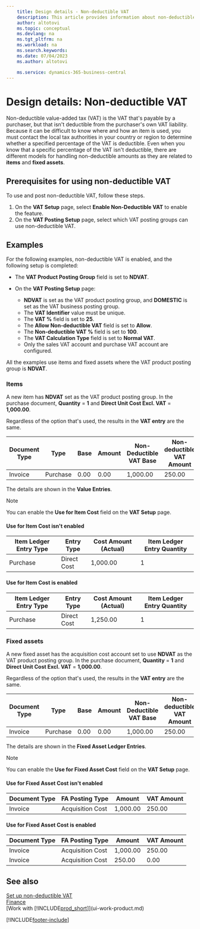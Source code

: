 ```yaml
---
    title: Design details - Non-deductible VAT
    description: This article provides information about non-deductible value-added tax (VAT) that's payable by a purchaser, but that isn't deductible from the purchaser's own VAT liability.
    author: altotovi
    ms.topic: conceptual
    ms.devlang: na
    ms.tgt_pltfrm: na
    ms.workload: na
    ms.search.keywords:
    ms.date: 07/04/2023
    ms.author: altotovi

    ms.service: dynamics-365-business-central
---
```


# Design details: Non-deductible VAT

Non-deductible value-added tax (VAT) is the VAT that's payable by a purchaser, but that isn't deductible from the purchaser's own VAT liability. Because it can be difficult to know where and how an item is used, you must contact the local tax authorities in your country or region to determine whether a specified percentage of the VAT is deductible. Even when you know that a specific percentage of the VAT isn't deductible, there are different models for handling non-deductible amounts as they are related to **items** and **fixed assets**.

## Prerequisites for using non-deductible VAT

To use and post non-deductible VAT, follow these steps.

1. On the **VAT Setup** page, select **Enable Non-Deductible VAT** to enable the feature.
2. On the **VAT Posting Setup** page, select which VAT posting groups can use non-deductible VAT.

## Examples

For the following examples, non-deductible VAT is enabled, and the following setup is completed:

- The **VAT Product Posting Group** field is set to **NDVAT**.
- On the **VAT Posting Setup** page:

    - **NDVAT** is set as the VAT product posting group, and **DOMESTIC** is set as the VAT business posting group.
    - The **VAT Identifier** value must be unique.
    - The **VAT %** field is set to **25**.
    - The **Allow Non-deductible VAT** field is set to **Allow**.
    - The **Non-deductible VAT %** field is set to **100**.
    - The **VAT Calculation Type** field is set to **Normal VAT**.
    - Only the sales VAT account and purchase VAT account are configured.

All the examples use items and fixed assets where the VAT product posting group is **NDVAT**.

### Items

A new item has **NDVAT** set as the VAT product posting group. In the purchase document, **Quantity** = **1** and **Direct Unit Cost Excl. VAT** = **1,000.00**.

Regardless of the option that's used, the results in the **VAT entry** are the same.

| Document Type | Type | Base | Amount | Non-Deductible VAT Base | Non-deductible VAT Amount |
|---|---|---|---|---|---|
| Invoice | Purchase | 0.00 | 0.00 | 1,000.00 | 250.00 |

The details are shown in the **Value Entries**.

> [!NOTE]
> You can enable the **Use for Item Cost** field on the **VAT Setup** page.

#### Use for Item Cost isn't enabled

| Item Ledger Entry Type | Entry Type | Cost Amount (Actual) | Item Ledger Entry Quantity |
|---|---|---|---|
| Purchase | Direct Cost | 1,000.00 | 1 |

#### Use for Item Cost is enabled

| Item Ledger Entry Type | Entry Type | Cost Amount (Actual) | Item Ledger Entry Quantity |
|---|---|---|---|
| Purchase | Direct Cost | 1,250.00 | 1 |

### Fixed assets

A new fixed asset has the acquisition cost account set to use **NDVAT** as the VAT product posting group. In the purchase document, **Quantity** = **1** and **Direct Unit Cost Excl. VAT** = **1,000.00**.

Regardless of the option that's used, the results in the **VAT entry** are the same.

| Document Type | Type | Base | Amount | Non-Deductible VAT Base | Non-deductible VAT Amount |
|---|---|---|---|---|---|
| Invoice | Purchase | 0.00 | 0.00 | 1,000.00 | 250.00 |

The details are shown in the **Fixed Asset Ledger Entries**.

> [!NOTE]
> You can enable the **Use for Fixed Asset Cost** field on the **VAT Setup** page.

#### Use for Fixed Asset Cost isn't enabled

| Document Type | FA Posting Type | Amount | VAT Amount |
|---|---|---|---|
| Invoice | Acquisition Cost | 1,000.00 | 250.00 |

#### Use for Fixed Asset Cost is enabled

| Document Type | FA Posting Type | Amount | VAT Amount |
|---|---|---|---|
| Invoice | Acquisition Cost | 1,000.00 | 250.00 |
| Invoice | Acquisition Cost | 250.00 | 0.00 |

## See also

[Set up non-deductible VAT](finance-setup-nondeductible-vat.md)  
[Finance](finance.md)  
[Work with [!INCLUDE[prod_short](includes/prod_short.md)]](ui-work-product.md)

[!INCLUDE[footer-include](includes/footer-banner.md)]
